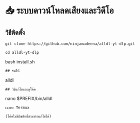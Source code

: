 # 📥 ระบบดาวน์โหลดเสียงและวิดีโอ

## วิธีติดตั้ง
```
git clone https://github.com/ninjamadeena/alldl-yt-dlp.git
```
```
cd alldl-yt-dlp
```
bash install.sh
```
## รันให้
```
alldl
```
## วิธีแก้ไขและดูโค้ค
```
nano $PREFIX/bin/alldl 
```
เฉพาะ Termux

(โค้คไม่มีลิขสิทธิ์สามารถแก้ไขได้)
